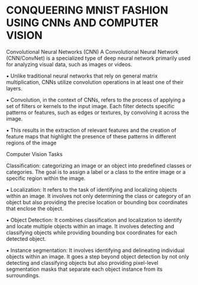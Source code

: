# CONQUEERING MNIST FASHION USING CNNs AND COMPUTER VISION
Convolutional Neural Networks (CNN)
A Convolutional Neural Network (CNN/ConvNet) is a specialized type of deep neural network primarily used for analyzing visual data, such as images or 
videos. 


▪ Unlike traditional neural networks that rely on general matrix multiplication, CNNs utilize convolution operations in at least one of their layers.


▪ Convolution, in the context of CNNs, refers to the process of applying a set of filters or kernels to the input image. Each filter detects specific patterns or 
features, such as edges or textures, by convolving it across the image. 

▪ This results in the extraction of relevant features and the creation of feature maps that highlight the presence of these patterns in different regions of the 
image

Computer Vision Tasks

Classification: categorizing an image or an object into predefined classes or categories. The goal is to assign a label or a class to the entire image or a 
specific region within the image.


▪ Localization: It refers to the task of identifying and localizing objects within an image. It involves not only determining the class or category of an object but also providing the precise location or bounding box coordinates that enclose the object.

▪ Object Detection: It combines classification and localization to identify and locate multiple objects within an image. It involves detecting and classifying 
objects while providing bounding box coordinates for each detected object. 



▪ Instance segmentation: It involves identifying and delineating individual objects within an image. It goes a step beyond object detection by not only 
detecting and classifying objects but also providing pixel-level segmentation masks that separate each object instance from its surroundings.


